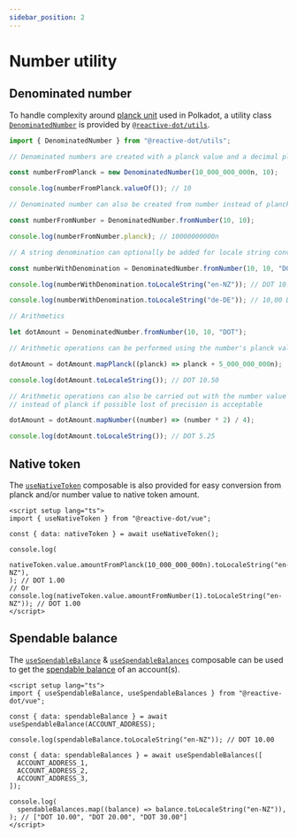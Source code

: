 ```yaml
---
sidebar_position: 2
---
```


# Number utility

## Denominated number

To handle complexity around [planck unit](https://wiki.polkadot.network/docs/learn-DOT#the-planck-unit) used in Polkadot, a utility class [`DenominatedNumber`](/vue/api/utils/classes/DenominatedNumber) is provided by [`@reactive-dot/utils`](https://reactivedot.dev/api/utils).

```ts
import { DenominatedNumber } from "@reactive-dot/utils";

// Denominated numbers are created with a planck value and a decimal places number

const numberFromPlanck = new DenominatedNumber(10_000_000_000n, 10);

console.log(numberFromPlanck.valueOf()); // 10

// Denominated number can also be created from number instead of planck

const numberFromNumber = DenominatedNumber.fromNumber(10, 10);

console.log(numberFromNumber.planck); // 10000000000n

// A string denomination can optionally be added for locale string conversion capability

const numberWithDenomination = DenominatedNumber.fromNumber(10, 10, "DOT");

console.log(numberWithDenomination.toLocaleString("en-NZ")); // DOT 10.00

console.log(numberWithDenomination.toLocaleString("de-DE")); // 10,00 DOT

// Arithmetics

let dotAmount = DenominatedNumber.fromNumber(10, 10, "DOT");

// Arithmetic operations can be performed using the number's planck value

dotAmount = dotAmount.mapPlanck((planck) => planck + 5_000_000_000n);

console.log(dotAmount.toLocaleString()); // DOT 10.50

// Arithmetic operations can also be carried out with the number value
// instead of planck if possible lost of precision is acceptable

dotAmount = dotAmount.mapNumber((number) => (number * 2) / 4);

console.log(dotAmount.toLocaleString()); // DOT 5.25
```

## Native token

The [`useNativeToken`](/vue/api/vue/functions/useNativeToken) composable is also provided for easy conversion from planck and/or number value to native token amount.

```vue
<script setup lang="ts">
import { useNativeToken } from "@reactive-dot/vue";

const { data: nativeToken } = await useNativeToken();

console.log(
  nativeToken.value.amountFromPlanck(10_000_000_000n).toLocaleString("en-NZ"),
); // DOT 1.00
// Or
console.log(nativeToken.value.amountFromNumber(1).toLocaleString("en-NZ")); // DOT 1.00
</script>
```

## Spendable balance

The [`useSpendableBalance`](/vue/api/vue/functions/useSpendableBalance) & [`useSpendableBalances`](/vue/api/vue/functions/useSpendableBalances) composable can be used to get the [spendable balance](https://wiki.polkadot.network/docs/learn-account-balances) of an account(s).

```vue
<script setup lang="ts">
import { useSpendableBalance, useSpendableBalances } from "@reactive-dot/vue";

const { data: spendableBalance } = await useSpendableBalance(ACCOUNT_ADDRESS);

console.log(spendableBalance.toLocaleString("en-NZ")); // DOT 10.00

const { data: spendableBalances } = await useSpendableBalances([
  ACCOUNT_ADDRESS_1,
  ACCOUNT_ADDRESS_2,
  ACCOUNT_ADDRESS_3,
]);

console.log(
  spendableBalances.map((balance) => balance.toLocaleString("en-NZ")),
); // ["DOT 10.00", "DOT 20.00", "DOT 30.00"]
</script>
```
